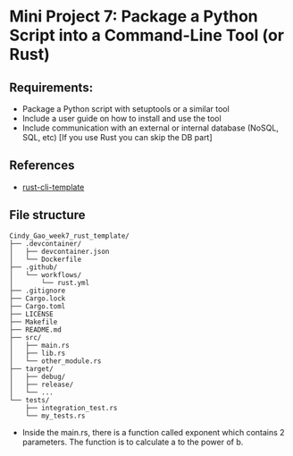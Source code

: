 # Mini Project 7: Package a Python Script into a Command-Line Tool (or Rust)
## Requirements:<br>
* Package a Python script with setuptools or a similar tool
* Include a user guide on how to install and use the tool
* Include communication with an external or internal database (NoSQL, SQL, etc) [If you use Rust you can skip the DB part]


## References

* [rust-cli-template](https://github.com/kbknapp/rust-cli-template)

## File structure
```plaintext
Cindy_Gao_week7_rust_template/
├── .devcontainer/
│   ├── devcontainer.json
│   └── Dockerfile
├── .github/
│   └── workflows/
│       └── rust.yml
├── .gitignore
├── Cargo.lock
├── Cargo.toml
├── LICENSE
├── Makefile
├── README.md
├── src/
│   ├── main.rs
│   ├── lib.rs
│   └── other_module.rs
├── target/
│   ├── debug/
│   ├── release/
│   └── ...
└── tests/
    ├── integration_test.rs
    └── my_tests.rs
```
* Inside the main.rs, there is a function called exponent which contains 2 parameters. The function is to calculate a to the power of b.
